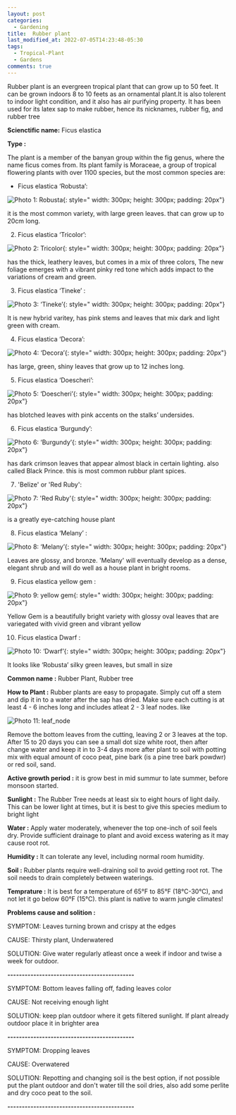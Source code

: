 ```yaml
---
layout: post
categories:
  - Gardening
title:  Rubber plant
last_modified_at: 2022-07-05T14:23:48-05:30
tags:   
  - Tropical-Plant
  - Gardens
comments: true
---
```


Rubber plant is an evergreen tropical plant that can grow up to 50 feet. It can be grown indoors 8 to 10 feets as an ornamental plant.It is also tolerent to indoor light condition, and it also has air purifying property. It has been used for its latex sap to make rubber, hence its nicknames, rubber fig, and rubber tree

**Scienctific name:** Ficus elastica

**Type :**

The plant is a member of the banyan group within the fig genus, where the name ficus comes from. Its plant family is Moraceae, a group of tropical flowering plants with over 1100 species, but the most common species are:

* Ficus elastica ‘Robusta’:

![Photo 1: Robusta](/assets/rubber_robusta.jpg){: style=" width: 300px; height: 300px; padding: 20px"}

it is the most common variety, with large green leaves. that can grow up to 20cm long.

2. Ficus elastica ‘Tricolor’:

![Photo 2: Tricolor](/assets/rubber_tricolor.jpg){: style=" width: 300px; height: 300px; padding: 20px"}
   
has the thick, leathery leaves, but comes in a mix of three colors, The new foliage emerges with a vibrant pinky red tone which adds impact to the variations of cream and green. 

3. Ficus elastica ‘Tineke’ : 

![Photo 3: ‘Tineke’](/assets/rubber_tineke.jpg){: style=" width: 300px; height: 300px; padding: 20px"}
  
It is new hybrid varitey, has pink stems and leaves that mix dark and light green with cream.

4. Ficus elastica ‘Decora’:

![Photo 4: ‘Decora’](/assets/rubber_decora.jpg){: style=" width: 300px; height: 300px; padding: 20px"}

has large, green, shiny leaves that grow up to 12 inches long.

5. Ficus elastica ‘Doescheri’:

![Photo 5: ‘Doescheri’](/assets/rubber_doescheri.jpg){: style=" width: 300px; height: 300px; padding: 20px"}
 
has blotched leaves with pink accents on the stalks’ undersides. 


6. Ficus elastica ‘Burgundy’:

![Photo 6: ‘Burgundy’](/assets/rubber_burgandy.jpg){: style=" width: 300px; height: 300px; padding: 20px"}

has dark crimson leaves that appear almost black in certain lighting. also called Black Prince. this is most common rubbur plant spices.

7. 'Belize' or 'Red Ruby': 

![Photo 7: 'Red Ruby'](/assets/rubber_red_ruby.jpg){: style=" width: 300px; height: 300px; padding: 20px"}

is a greatly eye-catching house plant

8. Ficus elastica ‘Melany’ :

![Photo 8: ‘Melany’](/assets/rubber_melany.jpg){: style=" width: 300px; height: 300px; padding: 20px"}

Leaves are glossy, and bronze. 'Melany' will eventually develop as a dense, elegant shrub and will do well as a house plant in bright rooms.

9. Ficus elastica yellow gem :

![Photo 9: yellow gem](/assets/rubbur_yellow.jpg){: style=" width: 300px; height: 300px; padding: 20px"}

Yellow Gem is a beautifully bright variety with glossy oval leaves that are variegated with vivid green and vibrant yellow

10. Ficus elastica Dwarf :

![Photo 10: ‘Dwarf’](/assets/rubber_dwarf.jpg){: style=" width: 300px; height: 300px; padding: 20px"}

It looks like ‘Robusta’ silky green leaves, but small in size


**Common name :**  Rubber Plant, Rubber tree

**How to Plant :**
Rubber plants are easy to propagate. Simply cut off a stem and dip it in to a water after the sap has dried. Make sure each cutting is at least 4 - 6 inches long and includes atleat 2 - 3 leaf nodes. like

![Photo 11: leaf_node](/assets/leaf_node.webp)

Remove the bottom leaves from the cutting, leaving 2 or 3 leaves at the top. 
After 15 to 20 days you can see a small dot size white root, then after change water and keep it in to 3-4 days more
after plant to soil with potting mix with equal amount of coco peat, pine bark (is a pine tree bark powdwr) or red soil, sand.

**Active growth period :** it is grow best in mid summur to late summer, before monsoon started.

**Sunlight :** The Rubber Tree needs at least six to eight hours of light daily. This can be lower light at times, but it is best to give this species medium to bright light

**Water :** Apply water moderately, whenever the top one-inch of soil feels dry. Provide sufficient drainage to plant and avoid excess watering as it may cause root rot.

**Humidity :** It can tolerate any level, including normal room humidity.

**Soil :** Rubber plants require well-draining soil to avoid getting root rot. The soil needs to drain completely between waterings. 

**Temprature :** It is best for a temperature of 65°F to 85°F (18°C-30°C), and not let it go below 60°F (15°C). this plant is native to warm jungle climates!

**Problems cause and solition :**

SYMPTOM: Leaves turning brown and crispy at the edges

CAUSE: Thirsty plant, Underwatered

SOLUTION: Give water regularly atleast once a week if indoor and twise a week for outdoor.

**--------------------------------------------**

SYMPTOM: Bottom leaves falling off, fading leaves color

CAUSE: Not receiving enough light

SOLUTION: keep plan outdoor where it gets filtered sunlight. If plant already outdoor place it in brighter area

**--------------------------------------------**

SYMPTOM: Dropping leaves

CAUSE: Overwatered

SOLUTION: Repotting and changing soil is the best option, if not possible put the plant outdoor and don't water till the soil dries, also add some perlite and dry coco peat to the soil.

**--------------------------------------------**